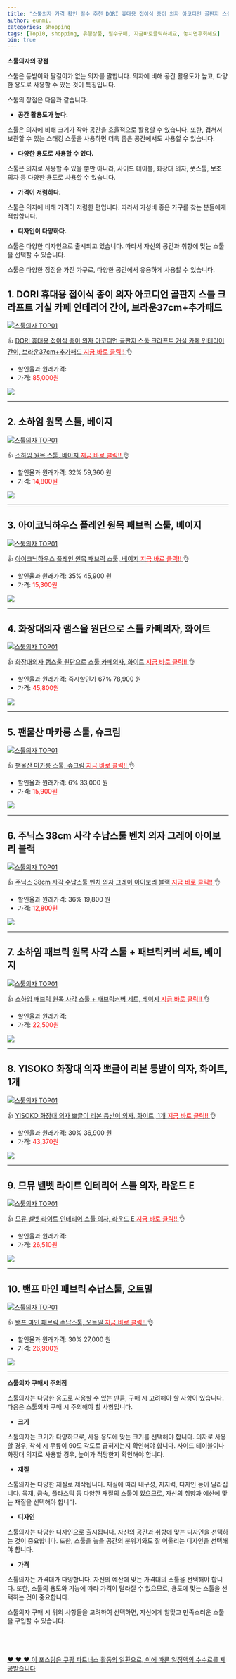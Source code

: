 ```yaml
---
title: "스툴의자 가격 확인 필수 추천 DORI 휴대용 접이식 종이 의자 아코디언 골판지 스툴 크라프트 거실 카페 인테리어 간이, 브라운37cm+추가패드 비교 장점 구매가이드"
author: eunmi.
categories: shopping
tags: [Top10, shopping, 유행상품, 필수구매, 지금바로클릭하세요, 놓치면후회해요]
pin: true
---
```

**스툴의자의 장점**

스툴은 등받이와 팔걸이가 없는 의자를 말합니다. 의자에 비해 공간 활용도가 높고, 다양한 용도로 사용할 수 있는 것이 특징입니다.

스툴의 장점은 다음과 같습니다.

* **공간 활용도가 높다.**

스툴은 의자에 비해 크기가 작아 공간을 효율적으로 활용할 수 있습니다. 또한, 겹쳐서 보관할 수 있는 스태킹 스툴을 사용하면 더욱 좁은 공간에서도 사용할 수 있습니다.

* **다양한 용도로 사용할 수 있다.**

스툴은 의자로 사용할 수 있을 뿐만 아니라, 사이드 테이블, 화장대 의자, 풋스툴, 보조 의자 등 다양한 용도로 사용할 수 있습니다.

* **가격이 저렴하다.**

스툴은 의자에 비해 가격이 저렴한 편입니다. 따라서 가성비 좋은 가구를 찾는 분들에게 적합합니다.

* **디자인이 다양하다.**

스툴은 다양한 디자인으로 출시되고 있습니다. 따라서 자신의 공간과 취향에 맞는 스툴을 선택할 수 있습니다.

스툴은 다양한 장점을 가진 가구로, 다양한 공간에서 유용하게 사용할 수 있습니다.

   

## 1. DORI 휴대용 접이식 종이 의자 아코디언 골판지 스툴 크라프트 거실 카페 인테리어 간이, 브라운37cm+추가패드

[![스툴의자 TOP01](https://thumbnail9.coupangcdn.com/thumbnails/remote/230x230ex/image/vendor_inventory/44c9/27c1d8c8acf075a6da0f71d0b05bc14a28404bf6e1861e08c0e3239f7a12.jpg)](https://link.coupang.com/re/AFFSDP?lptag=AF3617701&subid=GithubCoopas&pageKey=7635897821&traceid=V0-153&itemId=20276308690&vendorItemId=87363123359)


👍 [DORI 휴대용 접이식 종이 의자 아코디언 골판지 스툴 크라프트 거실 카페 인테리어 간이, 브라운37cm+추가패드 <font color=red> 지금 바로 클릭!! </font> ](https://link.coupang.com/re/AFFSDP?lptag=AF3617701&subid=GithubCoopas&pageKey=7635897821&traceid=V0-153&itemId=20276308690&vendorItemId=87363123359) 👌 


- 할인율과 원래가격: 
- 가격: <span style='color:red'>85,000원</span>

[![](/discount_price.png)](https://link.coupang.com/re/AFFSDP?lptag=AF3617701&subid=GithubCoopas&pageKey=7635897821&traceid=V0-153&itemId=20276308690&vendorItemId=87363123359)

---


   

## 2. 소하임 원목 스툴, 베이지

[![스툴의자 TOP01](https://thumbnail8.coupangcdn.com/thumbnails/remote/230x230ex/image/vendor_inventory/75ea/dd2cabdfd3deec0340001e950a98d965ec09365836a39bf338ac3ac0a86e.jpg)](https://link.coupang.com/re/AFFSDP?lptag=AF3617701&subid=GithubCoopas&pageKey=7133773355&traceid=V0-153&itemId=17894614702&vendorItemId=85413355081)


👍 [소하임 원목 스툴, 베이지 <font color=red> 지금 바로 클릭!! </font> ](https://link.coupang.com/re/AFFSDP?lptag=AF3617701&subid=GithubCoopas&pageKey=7133773355&traceid=V0-153&itemId=17894614702&vendorItemId=85413355081) 👌 


- 할인율과 원래가격: 32%  59,360   원
- 가격: <span style='color:red'>14,800원</span>

[![](/discount_price.png)](https://link.coupang.com/re/AFFSDP?lptag=AF3617701&subid=GithubCoopas&pageKey=7133773355&traceid=V0-153&itemId=17894614702&vendorItemId=85413355081)

---


   

## 3. 아이코닉하우스 플레인 원목 패브릭 스툴, 베이지

[![스툴의자 TOP01](https://thumbnail9.coupangcdn.com/thumbnails/remote/230x230ex/image/retail/images/2019/08/30/15/8/551c7034-64d2-46bd-be05-600af013af02.jpg)](https://link.coupang.com/re/AFFSDP?lptag=AF3617701&subid=GithubCoopas&pageKey=293480815&traceid=V0-153&itemId=926591939&vendorItemId=5302457063)


👍 [아이코닉하우스 플레인 원목 패브릭 스툴, 베이지 <font color=red> 지금 바로 클릭!! </font> ](https://link.coupang.com/re/AFFSDP?lptag=AF3617701&subid=GithubCoopas&pageKey=293480815&traceid=V0-153&itemId=926591939&vendorItemId=5302457063) 👌 


- 할인율과 원래가격: 35%  45,900   원
- 가격: <span style='color:red'>15,300원</span>

[![](/discount_price.png)](https://link.coupang.com/re/AFFSDP?lptag=AF3617701&subid=GithubCoopas&pageKey=293480815&traceid=V0-153&itemId=926591939&vendorItemId=5302457063)

---


   

## 4. 화장대의자 램스울 원단으로 스툴 카페의자, 화이트

[![스툴의자 TOP01](https://thumbnail10.coupangcdn.com/thumbnails/remote/230x230ex/image/vendor_inventory/815d/81feb3045afabe4fee2f0bb2b17fc7b194f365f6d6ca5977ee9bd0f6ae6c.jpeg)](https://link.coupang.com/re/AFFSDP?lptag=AF3617701&subid=GithubCoopas&pageKey=7516628252&traceid=V0-153&itemId=19706268351&vendorItemId=86810852015)


👍 [화장대의자 램스울 원단으로 스툴 카페의자, 화이트 <font color=red> 지금 바로 클릭!! </font> ](https://link.coupang.com/re/AFFSDP?lptag=AF3617701&subid=GithubCoopas&pageKey=7516628252&traceid=V0-153&itemId=19706268351&vendorItemId=86810852015) 👌 


- 할인율과 원래가격: 즉시할인가 67%  78,900   원
- 가격: <span style='color:red'>45,800원</span>

[![](/discount_price.png)](https://link.coupang.com/re/AFFSDP?lptag=AF3617701&subid=GithubCoopas&pageKey=7516628252&traceid=V0-153&itemId=19706268351&vendorItemId=86810852015)

---


   

## 5. 팬물산 마카롱 스툴, 슈크림

[![스툴의자 TOP01](https://thumbnail6.coupangcdn.com/thumbnails/remote/230x230ex/image/rs_quotation_api/3dfinqws/c665dab233ea48e0b49d5cdf4aba6eaa.jpg)](https://link.coupang.com/re/AFFSDP?lptag=AF3617701&subid=GithubCoopas&pageKey=4604378578&traceid=V0-153&itemId=5683017050&vendorItemId=72981893832)


👍 [팬물산 마카롱 스툴, 슈크림 <font color=red> 지금 바로 클릭!! </font> ](https://link.coupang.com/re/AFFSDP?lptag=AF3617701&subid=GithubCoopas&pageKey=4604378578&traceid=V0-153&itemId=5683017050&vendorItemId=72981893832) 👌 


- 할인율과 원래가격: 6%  33,000   원
- 가격: <span style='color:red'>15,900원</span>

[![](/discount_price.png)](https://link.coupang.com/re/AFFSDP?lptag=AF3617701&subid=GithubCoopas&pageKey=4604378578&traceid=V0-153&itemId=5683017050&vendorItemId=72981893832)

---


   

## 6. 주닉스 38cm 사각 수납스툴 벤치 의자 그레이 아이보리 블랙

[![스툴의자 TOP01](https://thumbnail9.coupangcdn.com/thumbnails/remote/230x230ex/image/vendor_inventory/2533/219e884aa35a1531e93ddcab1ffe63ea1d0fcaedc1c6c7c58523c518c355.jpg)](https://link.coupang.com/re/AFFSDP?lptag=AF3617701&subid=GithubCoopas&pageKey=7476491392&traceid=V0-153&itemId=19519696172&vendorItemId=86628539118)


👍 [주닉스 38cm 사각 수납스툴 벤치 의자 그레이 아이보리 블랙 <font color=red> 지금 바로 클릭!! </font> ](https://link.coupang.com/re/AFFSDP?lptag=AF3617701&subid=GithubCoopas&pageKey=7476491392&traceid=V0-153&itemId=19519696172&vendorItemId=86628539118) 👌 


- 할인율과 원래가격: 36%  19,800   원
- 가격: <span style='color:red'>12,800원</span>

[![](/discount_price.png)](https://link.coupang.com/re/AFFSDP?lptag=AF3617701&subid=GithubCoopas&pageKey=7476491392&traceid=V0-153&itemId=19519696172&vendorItemId=86628539118)

---


   

## 7. 소하임 패브릭 원목 사각 스툴 + 패브릭커버 세트, 베이지

[![스툴의자 TOP01](https://thumbnail9.coupangcdn.com/thumbnails/remote/230x230ex/image/rs_quotation_api/hnqpue6c/90b7dceb01384f1e9ea829dfcf04898e.jpg)](https://link.coupang.com/re/AFFSDP?lptag=AF3617701&subid=GithubCoopas&pageKey=7481000777&traceid=V0-153&itemId=19541101311&vendorItemId=86649382394)


👍 [소하임 패브릭 원목 사각 스툴 + 패브릭커버 세트, 베이지 <font color=red> 지금 바로 클릭!! </font> ](https://link.coupang.com/re/AFFSDP?lptag=AF3617701&subid=GithubCoopas&pageKey=7481000777&traceid=V0-153&itemId=19541101311&vendorItemId=86649382394) 👌 


- 할인율과 원래가격: 
- 가격: <span style='color:red'>22,500원</span>

[![](/discount_price.png)](https://link.coupang.com/re/AFFSDP?lptag=AF3617701&subid=GithubCoopas&pageKey=7481000777&traceid=V0-153&itemId=19541101311&vendorItemId=86649382394)

---


   

## 8. YISOKO 화장대 의자 뽀글이 리본 등받이 의자, 화이트, 1개

[![스툴의자 TOP01](https://thumbnail7.coupangcdn.com/thumbnails/remote/230x230ex/image/vendor_inventory/5618/a627ceb7efe1734117a96e8787cd2d79b7b856c164104d0f7407680216fa.jpg)](https://link.coupang.com/re/AFFSDP?lptag=AF3617701&subid=GithubCoopas&pageKey=7457969480&traceid=V0-153&itemId=19432560720&vendorItemId=87109628397)


👍 [YISOKO 화장대 의자 뽀글이 리본 등받이 의자, 화이트, 1개 <font color=red> 지금 바로 클릭!! </font> ](https://link.coupang.com/re/AFFSDP?lptag=AF3617701&subid=GithubCoopas&pageKey=7457969480&traceid=V0-153&itemId=19432560720&vendorItemId=87109628397) 👌 


- 할인율과 원래가격: 30%  36,900   원
- 가격: <span style='color:red'>43,370원</span>

[![](/discount_price.png)](https://link.coupang.com/re/AFFSDP?lptag=AF3617701&subid=GithubCoopas&pageKey=7457969480&traceid=V0-153&itemId=19432560720&vendorItemId=87109628397)

---


   

## 9. 므뮤 벨벳 라이트 인테리어 스툴 의자, 라운드 E

[![스툴의자 TOP01](https://thumbnail9.coupangcdn.com/thumbnails/remote/230x230ex/image/retail/images/2483962859803622-76123083-5172-4d3c-9b29-97f205eeb2c2.jpg)](https://link.coupang.com/re/AFFSDP?lptag=AF3617701&subid=GithubCoopas&pageKey=6274567303&traceid=V0-153&itemId=12850540275&vendorItemId=80116004784)


👍 [므뮤 벨벳 라이트 인테리어 스툴 의자, 라운드 E <font color=red> 지금 바로 클릭!! </font> ](https://link.coupang.com/re/AFFSDP?lptag=AF3617701&subid=GithubCoopas&pageKey=6274567303&traceid=V0-153&itemId=12850540275&vendorItemId=80116004784) 👌 


- 할인율과 원래가격: 
- 가격: <span style='color:red'>26,510원</span>

[![](/discount_price.png)](https://link.coupang.com/re/AFFSDP?lptag=AF3617701&subid=GithubCoopas&pageKey=6274567303&traceid=V0-153&itemId=12850540275&vendorItemId=80116004784)

---


   

## 10. 밴프 마인 패브릭 수납스툴, 오트밀

[![스툴의자 TOP01](https://thumbnail8.coupangcdn.com/thumbnails/remote/230x230ex/image/retail/images/5928486934044807-720fd116-012d-433b-a0e8-18850449049d.jpg)](https://link.coupang.com/re/AFFSDP?lptag=AF3617701&subid=GithubCoopas&pageKey=6699350268&traceid=V0-153&itemId=15511863230&vendorItemId=82731159970)


👍 [밴프 마인 패브릭 수납스툴, 오트밀 <font color=red> 지금 바로 클릭!! </font> ](https://link.coupang.com/re/AFFSDP?lptag=AF3617701&subid=GithubCoopas&pageKey=6699350268&traceid=V0-153&itemId=15511863230&vendorItemId=82731159970) 👌 


- 할인율과 원래가격: 30%  27,000   원
- 가격: <span style='color:red'>26,900원</span>

[![](/discount_price.png)](https://link.coupang.com/re/AFFSDP?lptag=AF3617701&subid=GithubCoopas&pageKey=6699350268&traceid=V0-153&itemId=15511863230&vendorItemId=82731159970)

---
**스툴의자 구매시 주의점**

스툴의자는 다양한 용도로 사용할 수 있는 만큼, 구매 시 고려해야 할 사항이 있습니다. 다음은 스툴의자 구매 시 주의해야 할 사항입니다.

* **크기**

스툴의자는 크기가 다양하므로, 사용 용도에 맞는 크기를 선택해야 합니다. 의자로 사용할 경우, 착석 시 무릎이 90도 각도로 굽혀지는지 확인해야 합니다. 사이드 테이블이나 화장대 의자로 사용할 경우, 높이가 적당한지 확인해야 합니다.

* **재질**

스툴의자는 다양한 재질로 제작됩니다. 재질에 따라 내구성, 지지력, 디자인 등이 달라집니다. 목재, 금속, 플라스틱 등 다양한 재질의 스툴이 있으므로, 자신의 취향과 예산에 맞는 재질을 선택해야 합니다.

* **디자인**

스툴의자는 다양한 디자인으로 출시됩니다. 자신의 공간과 취향에 맞는 디자인을 선택하는 것이 중요합니다. 또한, 스툴을 놓을 공간의 분위기와도 잘 어울리는 디자인을 선택해야 합니다.

* **가격**

스툴의자는 가격대가 다양합니다. 자신의 예산에 맞는 가격대의 스툴을 선택해야 합니다. 또한, 스툴의 용도와 기능에 따라 가격이 달라질 수 있으므로, 용도에 맞는 스툴을 선택하는 것이 중요합니다.

스툴의자 구매 시 위의 사항들을 고려하여 선택하면, 자신에게 알맞고 만족스러운 스툴을 구입할 수 있습니다.<br><br><br><br><br> [ ❤ ❤ ❤ 이 포스팅은 쿠팡 파트너스 활동의 일환으로, 이에 따른 일정액의 수수료를 제공받습니다](https://link.coupang.com/a/bcEFyh)